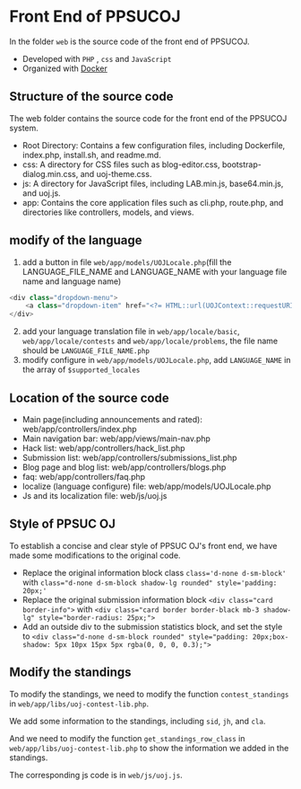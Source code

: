 # Front End of PPSUCOJ

In the folder ``web`` is the source code of the front end of PPSUCOJ.

- Developed with ``PHP`` , ``css`` and ``JavaScript``
- Organized with [Docker](https://www.docker.com/)

## Structure of the source code

The web folder contains the source code for the front end of the PPSUCOJ system. 
- Root Directory: Contains a few configuration files, including Dockerfile, index.php, install.sh, and readme.md.
- css: A directory for CSS files such as blog-editor.css, bootstrap-dialog.min.css, and uoj-theme.css.
- js: A directory for JavaScript files, including LAB.min.js, base64.min.js, and uoj.js.
- app: Contains the core application files such as cli.php, route.php, and directories like controllers, models, and views.

## modify of the language

1. add a button in file ``web/app/models/UOJLocale.php``(fill the LANGUAGE_FILE_NAME and LANGUAGE_NAME with your language file name and language name)

```PHP
<div class="dropdown-menu">
	<a class="dropdown-item" href="<?= HTML::url(UOJContext::requestURI(), array('params' => array('locale' => 'LANGUAGE_FILE_NAME'))) ?>">LANGUAGE_NAME</a>
</div>
```

2. add your language translation file in ``web/app/locale/basic``, ``web/app/locale/contests`` and ``web/app/locale/problems``, the file name should be ``LANGUAGE_FILE_NAME.php``
3. modify configure in ``web/app/models/UOJLocale.php``, add ``LANGUAGE_NAME`` in the array of ``$supported_locales``

## Location of the source code

- Main page(including announcements and rated): web/app/controllers/index.php
- Main navigation bar: web/app/views/main-nav.php
- Hack list: web/app/controllers/hack_list.php
- Submission list: web/app/controllers/submissions_list.php
- Blog page and blog list: web/app/controllers/blogs.php
- faq: web/app/controllers/faq.php
- localize (language configure) file: web/app/models/UOJLocale.php
- Js and its localization file: web/js/uoj.js

## Style of PPSUC OJ

To establish a concise and clear style of PPSUC OJ's front end, we have made some modifications to the original code.
- Replace the original information block class ``class='d-none d-sm-block'`` with ``class="d-none d-sm-block shadow-lg rounded" style='padding: 20px;'``
- Replace the original submission information block ``<div class="card border-info">`` with ``<div class="card border border-black mb-3 shadow-lg" style="border-radius: 25px;">``
- Add an outside div to the submission statistics block, and set the style to ``<div class="d-none d-sm-block rounded" style="padding: 20px;box-shadow: 5px 10px 15px 5px rgba(0, 0, 0, 0.3);">``

## Modify the standings

To modify the standings, we need to modify the function ``contest_standings`` in ``web/app/libs/uoj-contest-lib.php``.

We add some information to the standings, including ``sid``, ``jh``, and ``cla``.

And we need to modify the function ``get_standings_row_class`` in ``web/app/libs/uoj-contest-lib.php`` to show the information we added in the standings.

The corresponding js code is in ``web/js/uoj.js``.
